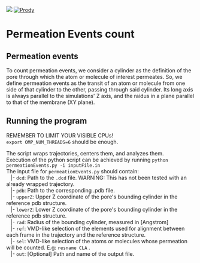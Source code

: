 ![](https://img.shields.io/badge/status-testing-yellow)
[![Prody](https://img.shields.io/badge/powered%20by-ProDy-9cf)](http://prody.csb.pitt.edu/index.html)

# Permeation Events count

## Permeation events
To count permeation events, we consider a cylinder as the definition of the pore through which the atom or molecule of interest permeates. So, we define permeation events as the transit of an atom or molecule from one side of that cylinder to the other, passing through said cylinder. Its long axis is always parallel to the simulations' Z axis, and the raidus in a plane parallel to that of the membrane (XY plane). <br />

## Running the program
REMEMBER TO LIMIT YOUR VISIBLE CPUs!<br />
`export OMP_NUM_THREADS=6` should be enough.

The script wraps trajectories, centers them, and analyzes them.<br/>
Execution of the python script can be achieved by running `python permeationEvents.py -i inputFile.in`<br/>
The input file for `permeationEvents.py` should contain:<br />
&nbsp;&nbsp; |- `dcd`: Path to the `.dcd` file. WARNING: This has not been tested with an already wrapped trajectory. <br />
&nbsp;&nbsp; |- `pdb`: Path to the corresponding .pdb file. <br />
&nbsp;&nbsp; |- `upperZ`: Upper Z coordinate of the pore's bounding cylinder in the reference pdb structure. <br />
&nbsp;&nbsp; |- `lowerZ`: Lower Z coordinate of the pore's bounding cylinder in the reference pdb structure. <br />
&nbsp;&nbsp; |- `rad`: Radius of the bounding cylinder, measured in \[Angstrom] <br />
&nbsp;&nbsp; |- `ref`: VMD-like selection of the elements used for alignment between each frame in the trajectory and the reference structure. <br/>
&nbsp;&nbsp; |- `sel`: VMD-like selection of the atoms or molecules whose permeation will be counted. E.g: `resname CLA` .<br/>
&nbsp;&nbsp; |- `out`: \[Optional] Path and name of the output file.
